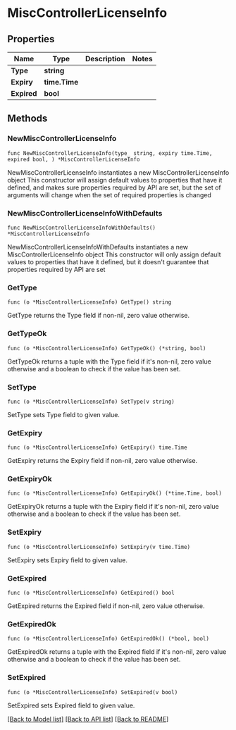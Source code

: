 # MiscControllerLicenseInfo

## Properties

Name | Type | Description | Notes
------------ | ------------- | ------------- | -------------
**Type** | **string** |  | 
**Expiry** | **time.Time** |  | 
**Expired** | **bool** |  | 

## Methods

### NewMiscControllerLicenseInfo

`func NewMiscControllerLicenseInfo(type_ string, expiry time.Time, expired bool, ) *MiscControllerLicenseInfo`

NewMiscControllerLicenseInfo instantiates a new MiscControllerLicenseInfo object
This constructor will assign default values to properties that have it defined,
and makes sure properties required by API are set, but the set of arguments
will change when the set of required properties is changed

### NewMiscControllerLicenseInfoWithDefaults

`func NewMiscControllerLicenseInfoWithDefaults() *MiscControllerLicenseInfo`

NewMiscControllerLicenseInfoWithDefaults instantiates a new MiscControllerLicenseInfo object
This constructor will only assign default values to properties that have it defined,
but it doesn't guarantee that properties required by API are set

### GetType

`func (o *MiscControllerLicenseInfo) GetType() string`

GetType returns the Type field if non-nil, zero value otherwise.

### GetTypeOk

`func (o *MiscControllerLicenseInfo) GetTypeOk() (*string, bool)`

GetTypeOk returns a tuple with the Type field if it's non-nil, zero value otherwise
and a boolean to check if the value has been set.

### SetType

`func (o *MiscControllerLicenseInfo) SetType(v string)`

SetType sets Type field to given value.


### GetExpiry

`func (o *MiscControllerLicenseInfo) GetExpiry() time.Time`

GetExpiry returns the Expiry field if non-nil, zero value otherwise.

### GetExpiryOk

`func (o *MiscControllerLicenseInfo) GetExpiryOk() (*time.Time, bool)`

GetExpiryOk returns a tuple with the Expiry field if it's non-nil, zero value otherwise
and a boolean to check if the value has been set.

### SetExpiry

`func (o *MiscControllerLicenseInfo) SetExpiry(v time.Time)`

SetExpiry sets Expiry field to given value.


### GetExpired

`func (o *MiscControllerLicenseInfo) GetExpired() bool`

GetExpired returns the Expired field if non-nil, zero value otherwise.

### GetExpiredOk

`func (o *MiscControllerLicenseInfo) GetExpiredOk() (*bool, bool)`

GetExpiredOk returns a tuple with the Expired field if it's non-nil, zero value otherwise
and a boolean to check if the value has been set.

### SetExpired

`func (o *MiscControllerLicenseInfo) SetExpired(v bool)`

SetExpired sets Expired field to given value.



[[Back to Model list]](../README.md#documentation-for-models) [[Back to API list]](../README.md#documentation-for-api-endpoints) [[Back to README]](../README.md)


